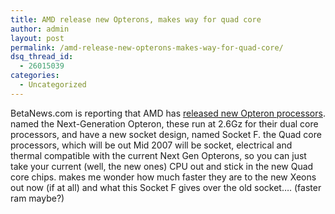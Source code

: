 ```yaml
---
title: AMD release new Opterons, makes way for quad core
author: admin
layout: post
permalink: /amd-release-new-opterons-makes-way-for-quad-core/
dsq_thread_id:
  - 26015039
categories:
  - Uncategorized
---
```

BetaNews.com is reporting that AMD has [released new Opteron processors][1]. named the Next-Generation Opteron, these run at 2.6Gz for their dual core processors, and have a new socket design, named Socket F. the Quad core processors, which will be out Mid 2007 will be socket, electrical and thermal compatible with the current Next Gen Opterons, so you can just take your current (well, the new ones) CPU out and stick in the new Quad core chips. makes me wonder how much faster they are to the new Xeons out now (if at all) and what this Socket F gives over the old socket&#8230;. (faster ram maybe?)

 [1]: http://www.betanews.com/article/AMD_Looks_to_QuadCore_Opterons/1155654105